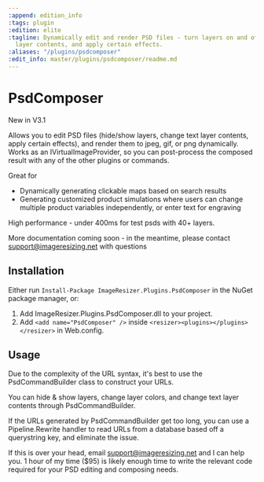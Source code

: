 ```yaml
---
:append: edition_info
:tags: plugin
:edition: elite
:tagline: Dynamically edit and render PSD files - turn layers on and off, edit text
  layer contents, and apply certain effects.
:aliases: "/plugins/psdcomposer"
:edit_info: master/plugins/psdcomposer/readme.md
---
```


# PsdComposer

New in V3.1

Allows you to edit PSD files (hide/show layers, change text layer contents, apply certain effects), and render them to jpeg, gif, or png dynamically. Works as an IVirtualImageProvider, so you can post-process the composed result with any of the other plugins or commands.

Great for

* Dynamically generating clickable maps based on search results
* Generating customized product simulations where users can change multiple product variables independently, or enter text for engraving


High performance - under 400ms for test psds with 40+ layers.

More documentation coming soon - in the meantime, please contact support@imageresizing.net with questions


## Installation

Either run `Install-Package ImageResizer.Plugins.PsdComposer` in the NuGet package manager, or:

1. Add ImageResizer.Plugins.PsdComposer.dll to your project.
2. Add `<add name="PsdComposer" />` inside `<resizer><plugins></plugins></resizer>` in Web.config.

## Usage

Due to the complexity of the URL syntax, it's best to use the PsdCommandBuilder class to construct your URLs. 

You can hide & show layers, change layer colors, and change text layer contents through PsdCommandBuilder.

If the URLs generated by PsdCommandBuilder get too long, you can use a Pipeline.Rewrite handler to read URLs from a database based off a querystring key, and eliminate the issue. 

If this is over your head, email support@imageresizing.net and I can help you. 1 hour of my time ($95) is likely enough time to write the relevant code required for your PSD editing and composing needs.